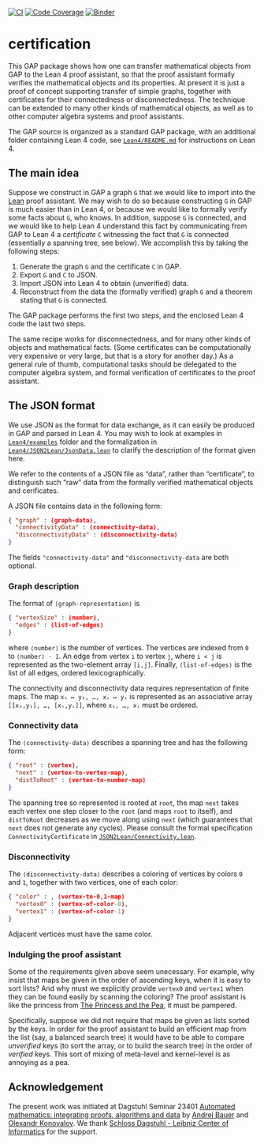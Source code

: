 [![CI](https://github.com/gap-packages/certification/actions/workflows/CI.yml/badge.svg)](https://github.com/gap-packages/certification/actions/workflows/CI.yml)
[![Code Coverage](https://codecov.io/github/gap-packages/certification/coverage.svg?branch=main&token=)](https://codecov.io/gh/gap-packages/certification)
[![Binder](https://mybinder.org/badge_logo.svg)](https://mybinder.org/v2/gh/gap-packages/certification/HEAD)

# certification

This GAP package shows how one can transfer mathematical objects from GAP to the Lean 4 proof assistant, so that
the proof assistant formally verifies the mathematical objects and its properties. At present it is
just a proof of concept supporting transfer of simple graphs, together with certificates for their connectedness
or disconnectedness. The technique can be extended to many other kinds of mathematical objects, as well as to
other computer algebra systems and proof assistants.

The GAP source is organized as a standard GAP package, with an additional folder containing Lean 4 code, see
[`Lean4/README.md`](Lean4/README.md) for instructions on Lean 4.

## The main idea

Suppose we construct in GAP a graph `G` that we would like to import into the [Lean](https://lean-lang.org) proof assistant.
We may wish to do so because constructing `G` in GAP is much easier than in Lean 4, or because we would like to formally
verify some facts about `G`, who knows. In addition, suppose `G` is connected, and we would like to help Lean 4 understand
this fact by communicating from GAP to Lean 4 a *certificate* `C` witnessing the fact that `G` is connected (essentially a
spanning tree, see below). We accomplish this by taking the following steps:

1. Generate the graph `G` and the certificate `C` in GAP.
2. Export `G` and `C` to JSON.
3. Import JSON into Lean 4 to obtain (unverified) data.
4. Reconstruct from the data the (formally verified) graph `G` and a theorem stating that `G` is connected.

The GAP package performs the first two steps, and the enclosed Lean 4 code the last two steps.

The same recipe works for disconnectedness, and for many other kinds of objects and mathematical facts. (Some certificates
can be computationally very expensive or very large, but that is a story for another day.) As a general rule of thumb,
computational tasks should be delegated to the computer algebra system, and formal verification of certificates to the
proof assistant.  

## The JSON format

We use JSON as the format for data exchange, as it can easily be produced in GAP and parsed in Lean 4.
You may wish to look at examples in [`Lean4/examples`](./Lean4/examples) folder and the formalization
in [`Lean4/JSON2Lean/JsonData.lean`](./Lean4/JSON2Lean/JsonData.lean) to clarify the description of
the format given here.

We refer to the contents of a JSON file as “data”, rather than “certificate”, to distinguish such “raw” data
from the formally verified mathematical objects and cerificates.

A JSON file contains data in the following form:
```json
{ "graph" : ⟨graph-data⟩,
  "connectivityData" : ⟨connectivity-data⟩,
  "disconnectivityData" : ⟨disconnectivity-data⟩
}
```
The fields `"connectivity-data"` and `"disconnectivity-data` are both optional. 

### Graph description

The format of `⟨graph-representation⟩` is
```json
{ "vertexSize" : ⟨number⟩,
  "edges" : ⟨list-of-edges⟩
}
```
where `⟨number⟩` is the number of vertices. The vertices are indexed from `0` to `⟨number⟩ - 1`.
An edge from vertex `i` to vertex `j`, where `i < j` is represented as the two-element array `[i,j]`.
Finally, `⟨list-of-edges⟩` is the list of all edges, ordered lexicographically.

The connectivity and disconnectivity data requires representation of finite maps.
The map `x₁ ↦ y₁, …, xᵢ ↦ yᵢ` is represented as an associative array `[[x₁,y₁], …, [xᵢ,yᵢ]]`, where `x₁, …, xᵢ` must be ordered.

### Connectivity data

The `⟨connectivity-data⟩` describes a spanning tree and has the following form:
```json
{ "root" : ⟨vertex⟩,
  "next" : ⟨vertex-to-vertex-map⟩,
  "distToRoot" : ⟨vertex-to-number-map⟩
}
```
The spanning tree so represented is rooted at `root`, the map `next` takes each vertex one step closer to the `root`
(and maps `root` to itself), and `distToRoot` decreases as we move along using `next` (which guarantees that `next`
does not generate any cycles). Please consult the formal specification `ConnectivityCertificate` in
[`JSON2Lean/Connectivity.lean`](./JSON2Lean/Connectivity.lean).

### Disconnectivity 

The `⟨disconnectivity-data⟩` describes a coloring of vertices by colors `0` and `1`, together with two vertices,
one of each color:
```json
{ "color" : , ⟨vertex-to-0,1-map⟩
  "vertex0" : ⟨vertex-of-color-0⟩,
  "vertex1" : ⟨vertex-of-color-1⟩
}
```
Adjacent vertices must have the same color.

### Indulging the proof assistant

Some of the requirements given above seem unecessary. For example, why insist that maps be given in the order of
ascending keys, when it is easy to sort lists? And why must we explicitly provide `vertex0` and `vertex1` when they
can be found easily by scanning the coloring? The proof assistant is like the princess from
[The Princess and the Pea](https://en.wikipedia.org/wiki/The_Princess_and_the_Pea), it must be pampered.

Specifically, suppose we did not require that maps be given as lists sorted by the keys. In order for the proof assistant
to build an efficient map from the list (say, a balanced search tree) it would have to be able to compare *unverified* keys
(to sort the array, or to build the search tree) in the order of *verified* keys. This sort of mixing of meta-level and
kernel-level is as annoying as a pea.

## Acknowledgement

The present work was initiated at Dagstuhl Seminar 23401 [Automated mathematics: integrating proofs, algorithms and data](https://www.dagstuhl.de/23401)
by [Andrej Bauer](https://www.andrej.com/) and [Olexandr Konovalov](https://olexandr-konovalov.github.io). We thank
[Schloss Dagstuhl - Leibniz Center of Informatics](https://www.dagstuhl.de/) for the support.
